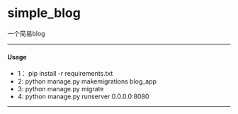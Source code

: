 # simple_blog
一个简易blog

---
#### Usage
+ 1： pip install -r requirements.txt
+ 2:  python manage.py makemigrations blog_app
+ 3:  python manage.py migrate
+ 4:  python manage.py runserver 0.0.0.0:8080
---
